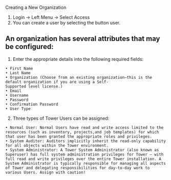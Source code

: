 Creating a New Organization

1. Login -> Left Menu -> Select Access 
2. You can create a user by selecting the button user.



## An organization has several attributes that may be configured:

1. Enter the appropriate details into the following required fields:
```
• First Name
• Last Name
• Organization (Choose from an existing organization–this is the default organization if you are using a Self-
Supported level license.)
• Email
• Username
• Password
• Confirmation Password
• User Type
```

2. Three types of Tower Users can be assigned:
```
• Normal User: Normal Users have read and write access limited to the resources (such as inventory, projects,and job templates) for which that user has been granted the appropriate roles and privileges.
• System Auditor: Auditors implicitly inherit the read-only capability for all objects within the Tower environment.
• System Administrator: A Tower System Administrator (also known as Superuser) has full system administration privileges for Tower – with full read and write privileges over the entire Tower installation. A System Administrator is typically responsible for managing all aspects of Tower and delegating responsibilities for day-to-day work to various Users. Assign with caution!
```
